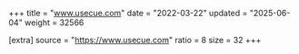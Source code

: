 +++
title = "www.usecue.com"
date = "2022-03-22"
updated = "2025-06-04"
weight = 32566

[extra]
source = "https://www.usecue.com"
ratio = 8
size = 32
+++
